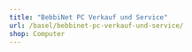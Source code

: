 ```yaml
---
title: "BebbiNet PC Verkauf und Service"
url: /basel/bebbinet-pc-verkauf-und-service/
shop: Computer
---
```

